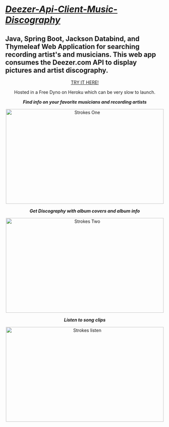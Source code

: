 

# [_Deezer-Api-Client-Music-Discography_](https://powerful-hollows-10387.herokuapp.com/ "CLICK HERE TO TRY IT!")

## Java, Spring Boot, Jackson Databind, and Thymeleaf Web Application for searching recording artist's and musicians. This web app consumes the Deezer.com API to display pictures and artist discography. 

<div align="center">
  <a href="https://powerful-hollows-10387.herokuapp.com/">TRY IT HERE!</a>
  <p>Hosted in a Free Dyno on Heroku which can be very slow to launch.</p>

  <strong><p><em>Find info on your favorite musicians and recording artists</em></p></strong>
<img src="https://github.com/HarryDulaney/open-data-web-app/blob/master/img/one.png" height="300" width="500" alt="Strokes One"/><br>

<strong><p><em>Get Discography with album covers and album info</em></p></strong>
<img src="https://github.com/HarryDulaney/open-data-web-app/blob/master/img/two.png" height="300" width="500" alt="Strokes Two"/>
<strong><p><em>Listen to song clips</em></p></strong>
<img src="https://github.com/HarryDulaney/open-data-web-app/blob/master/img/listenTOTunes.png" height="300" width="500" alt="Strokes listen"/>
</div>
